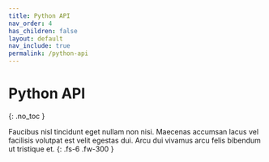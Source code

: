 ```yaml
---
title: Python API
nav_order: 4
has_children: false
layout: default
nav_include: true
permalink: /python-api
---
```


# Python API
{: .no_toc }

Faucibus nisl tincidunt eget nullam non nisi. Maecenas accumsan lacus vel facilisis volutpat est velit egestas dui. Arcu dui vivamus arcu felis bibendum ut tristique et.
{: .fs-6 .fw-300 }